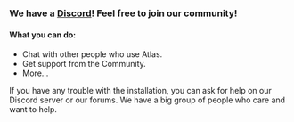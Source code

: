### We have a [Discord](https://discord.gg/atlasos)! Feel free to join our community!

#### What you can do:
- Chat with other people who use Atlas.
- Get support from the Community.
- More...

If you have any trouble with the installation, you can ask for help on our Discord server or our forums. We have a big group of people who care and want to help.
